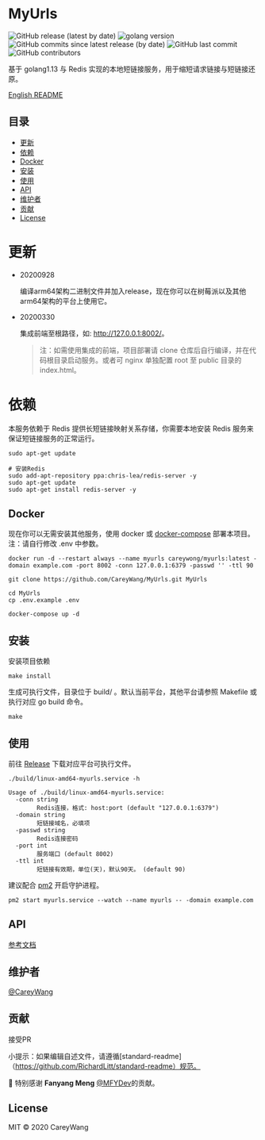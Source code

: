 # MyUrls

![GitHub release (latest by date)](https://img.shields.io/github/v/release/careywang/myurls)
![golang version](https://img.shields.io/badge/Golang-1.13-brightgreen)
![GitHub commits since latest release (by date)](https://img.shields.io/github/commits-since/careywang/myurls/latest/master)
![GitHub last commit](https://img.shields.io/github/last-commit/careywang/myurls)
![GitHub contributors](https://img.shields.io/github/contributors/careywang/myurls)

基于 golang1.13 与 Redis 实现的本地短链接服务，用于缩短请求链接与短链接还原。

[English README](/README.md)

## 目录

- [更新](#更新)
- [依赖](#依赖)
- [Docker](#Docker)
- [安装](#安装)
- [使用](#使用)
- [API](#api)
- [维护者](#维护者)
- [贡献](#贡献)
- [License](#license)

# 更新

- 20200928

  编译arm64架构二进制文件并加入release，现在你可以在树莓派以及其他arm64架构的平台上使用它。

- 20200330

  集成前端至根路径，如: <http://127.0.0.1:8002/>。

  > 注：如需使用集成的前端，项目部署请 clone 仓库后自行编译，并在代码根目录启动服务。或者可 nginx 单独配置 root 至 public 目录的 index.html。


# 依赖

本服务依赖于 Redis 提供长短链接映射关系存储，你需要本地安装 Redis 服务来保证短链接服务的正常运行。

```shell script
sudo apt-get update

# 安装Redis
sudo add-apt-repository ppa:chris-lea/redis-server -y 
sudo apt-get update 
sudo apt-get install redis-server -y 
```

## Docker 

现在你可以无需安装其他服务，使用 docker 或 [docker-compose](https://docs.docker.com/compose/install/) 部署本项目。注：请自行修改 .env 中参数。

```
docker run -d --restart always --name myurls careywong/myurls:latest -domain example.com -port 8002 -conn 127.0.0.1:6379 -passwd '' -ttl 90
```

```shell script
git clone https://github.com/CareyWang/MyUrls.git MyUrls

cd MyUrls
cp .env.example .env

docker-compose up -d
```

## 安装

安装项目依赖

```shell script
make install
```

生成可执行文件，目录位于 build/ 。默认当前平台，其他平台请参照 Makefile 或执行对应 go build 命令。

```shell script
make
```

## 使用

前往 [Release](https://github.com/CareyWang/MyUrls/releases) 下载对应平台可执行文件。

```shell script
./build/linux-amd64-myurls.service -h 

Usage of ./build/linux-amd64-myurls.service:
  -conn string
        Redis连接，格式: host:port (default "127.0.0.1:6379")
  -domain string
        短链接域名，必填项
  -passwd string
        Redis连接密码
  -port int
        服务端口 (default 8002)
  -ttl int
        短链接有效期，单位(天)，默认90天。 (default 90)
```

建议配合 [pm2](https://pm2.keymetrics.io/) 开启守护进程。

```shell script
pm2 start myurls.service --watch --name myurls -- -domain example.com
```

## API

[参考文档](https://myurls.mydoc.li)


## 维护者

[@CareyWang](https://github.com/CareyWang)

## 贡献

接受PR

小提示：如果编辑自述文件，请遵循[standard-readme]（https://github.com/RichardLitt/standard-readme）规范。

💖 特别感谢 **Fanyang Meng** [@MFYDev](https://github.com/MFYDev)的贡献。

## License

MIT © 2020 CareyWang
